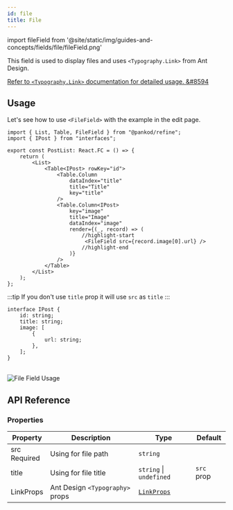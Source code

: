 ```yaml
---
id: file
title: File
---
```


import fileField from '@site/static/img/guides-and-concepts/fields/file/fileField.png'


This field is used to display files and uses `<Typography.Link>` from Ant Design.

[Refer to `<Typography.Link>` documentation for detailed usage. &#8594](https://ant.design/components/typography)

## Usage

Let's see how to use `<FileField>` with the example in the edit page. 

```tsx
import { List, Table, FileField } from "@pankod/refine";
import { IPost } from "interfaces";

export const PostList: React.FC = () => {
    return (
        <List>
            <Table<IPost> rowKey="id">
                <Table.Column
                    dataIndex="title"
                    title="Title"
                    key="title"
                />
                <Table.Column<IPost>
                    key="image"
                    title="Image"
                    dataIndex="image"
                    render={(_, record) => (
                        //highlight-start
                         <FileField src={record.image[0].url} />
                        //highlight-end
                    )}
                />
            </Table>
        </List>
    );
};
```

:::tip
If you don't use `title` prop it will use `src` as `title`
:::

```tsx title="interfaces/index.d.ts"
interface IPost {
    id: string;
    title: string;
    image: [
        {
            url: string;
        },
    ];
}
```

<br/>
<div>
    <img src={fileField} alt="File Field Usage"/>
</div>

## API Reference

### Properties

| Property                                       | Description                     | Type                                                         | Default    |
| ---------------------------------------------- | ------------------------------- | ------------------------------------------------------------ | ---------- |
| src   <div className="required">Required</div> | Using for file path             | `string`                                                     |            |
| title                                          | Using for file title            | `string` \| `undefined`                                      | `src` prop |
| LinkProps                                      | Ant Design `<Typography>` props | [`LinkProps`](https://ant.design/components/typography/#API) |            |
